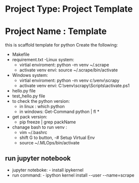 # Project Type: Project Template
# Project Name : Template
this is scaffold template for python 
 Create the following:
 - Makefile
 - requirement.txt
 -Linux system:
    - virtial enviroment: python -m venv ~/.scrape
    - activate venv envi: source ~/.scrape/bin/activate
 - Windows system:
    - virtial enviroment: python -m venv c:\venv\scrapy
    - activate venv envi:   C:\venv\scrapy\Scripts\activate.ps1
 - hello.py file
 - test_hello.py file 
 - to check the python version:
    - in linux : which python  
    - in windows: Get-Command python | fl *
 - get pack version:
    - pip freeze | grep packName 
 - chanage bash to run venv :
    - vim ~/.bashrc
    - shift G to button, 
    -# Setup Virtual Env
    - source ~/.MLOps/bin/activate

## run jupyter notebook
  - jupyter noteboke: - install ipykernel
  - run command: - ipython kernel install --user --name=scrape
       
